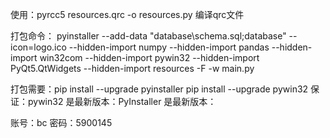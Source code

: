 
使用：pyrcc5 resources.qrc -o resources.py
编译qrc文件

打包命令：
pyinstaller --add-data "database\schema.sql;database" --icon=logo.ico --hidden-import numpy --hidden-import pandas --hidden-import win32com --hidden-import pywin32 --hidden-import PyQt5.QtWidgets --hidden-import resources -F -w main.py



打包需要：pip install --upgrade pyinstaller
pip install --upgrade pywin32
保证：pywin32 是最新版本：PyInstaller 是最新版本：

账号：bc
密码：5900145